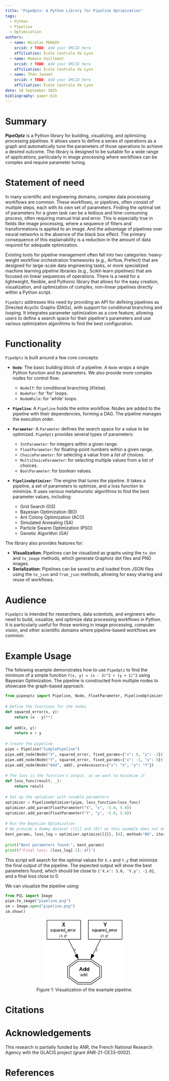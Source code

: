 ```yaml
---
title: "PipeOptz: A Python Library for Pipeline Optimization"
tags:
  - Python
  - Pipeline
  - Optimization
authors:
  - name: Nicolas PENGOV
    orcid: # TODO: Add your ORCID here
    affiliation: École Centrale de Lyon
  - name: Romain Vuillemot
    orcid: # TODO: Add your ORCID here
    affiliation: École Centrale de Lyon
  - name: Théo Jaunet
    orcid: # TODO: Add your ORCID here
    affiliation: École Centrale de Lyon
date: 18 September 2025
bibliography: paper.bib
---
```


# Summary

**PipeOptz** is a Python library for building, visualizing, and optimizing processing pipelines. It allows users to define a series of operations as a graph and automatically tune the parameters of those operations to achieve a desired outcome. The library is designed to be suitable for a wide range of applications, particularly in image processing where workflows can be complex and require parameter tuning.

# Statement of need

In many scientific and engineering domains, complex data processing workflows are common. These workflows, or pipelines, often consist of multiple steps, each with its own set of parameters. Finding the optimal set of parameters for a given task can be a tedious and time-consuming process, often requiring manual trial and error. This is especially true in fields like image processing, where a sequence of filters and transformations is applied to an image. And the advantage of pipelines over neural networks is the absence of the black box effect. The primary consequence of this explainability is a reduction in the amount of data required for adequate optimization.

Existing tools for pipeline management often fall into two categories: heavy-weight workflow orchestration frameworks (e.g., Airflow, Prefect) that are designed for large-scale data engineering tasks, or more specialized machine learning pipeline libraries (e.g., Scikit-learn pipelines) that are focused on linear sequences of operations. There is a need for a lightweight, flexible, and Pythonic library that allows for the easy creation, visualization, and optimization of complex, non-linear pipelines directly within a Python script.

`PipeOptz` addresses this need by providing an API for defining pipelines as Directed Acyclic Graphs (DAGs), with support for conditional branching and looping. It integrates parameter optimization as a core feature, allowing users to define a search space for their pipeline's parameters and use various optimization algorithms to find the best configuration.

# Functionality

`PipeOptz` is built around a few core concepts:

-   **`Node`**: The basic building block of a pipeline. A `Node` wraps a single Python function and its parameters. We also provide more complex nodes for control flow:
    -   `NodeIf`: for conditional branching (if/else).
    -   `NodeFor`: for 'for' loops.
    -   `NodeWhile`: for 'while' loops.

-   **`Pipeline`**: A `Pipeline` holds the entire workflow. Nodes are added to the pipeline with their dependencies, forming a DAG. The pipeline manages the execution order.

-   **`Parameter`**: A `Parameter` defines the search space for a value to be optimized. `PipeOptz` provides several types of parameters:
    -   `IntParameter`: for integers within a given range.
    -   `FloatParameter`: for floating-point numbers within a given range.
    -   `ChoiceParameter`: for selecting a value from a list of choices.
    -   `MultiChoiceParameter`: for selecting multiple values from a list of choices.
    -   `BoolParameter`: for boolean values.

-   **`PipelineOptimizer`**: The engine that tunes the pipeline. It takes a pipeline, a set of parameters to optimize, and a loss function to minimize. It uses various metaheuristic algorithms to find the best parameter values, including:
    -   Grid Search (GS)
    -   Bayesian Optimization (BO)
    -   Ant Colony Optimization (ACO)
    -   Simulated Annealing (SA)
    -   Particle Swarm Optimization (PSO)
    -   Genetic Algorithm (GA)

The library also provides features for:

-   **Visualization**: Pipelines can be visualized as graphs using the `to_dot` and `to_image` methods, which generate Graphviz dot files and PNG images.
-   **Serialization**: Pipelines can be saved to and loaded from JSON files using the `to_json` and `from_json` methods, allowing for easy sharing and reuse of workflows.

# Audience

`PipeOptz` is intended for researchers, data scientists, and engineers who need to build, visualize, and optimize data processing workflows in Python. It is particularly useful for those working in image processing, computer vision, and other scientific domains where pipeline-based workflows are common.

# Example Usage

The following example demonstrates how to use `PipeOptz` to find the minimum of a simple function `f(x, y) = (x - 3)^2 + (y + 1)^2` using Bayesian Optimization. The pipeline is constructed from multiple nodes to showcase the graph-based approach.

```python
from pipeoptz import Pipeline, Node, FloatParameter, PipelineOptimizer

# Define the functions for the nodes
def squared_error(x, y):
    return (x - y)**2

def add(x, y):
    return x + y

# Create the pipeline
pipe = Pipeline("SimplePipeline")
pipe.add_node(Node("X", squared_error, fixed_params={"x": 0, "y": -3}))
pipe.add_node(Node("Y", squared_error, fixed_params={"x": -1, "y": 0}))
pipe.add_node(Node("Add", add), predecessors={"x": "X", "y": "Y"})

# The loss is the function's output, as we want to minimize it
def loss_func(result, _):
    return result

# Set up the optimizer with tunable parameters
optimizer = PipelineOptimizer(pipe, loss_function=loss_func)
optimizer.add_param(FloatParameter("X", "x", -5.0, 5.0))
optimizer.add_param(FloatParameter("Y", "y", -5.0, 5.0))

# Run the Bayesian Optimization
# We provide a dummy dataset ([{}] and [0]) as this example does not depend on external data.
best_params, loss_log = optimizer.optimize([{}], [0], method="BO", iterations=25, init_points=5)

print("Best parameters found:", best_params)
print(f"Final loss: {loss_log[-1]:.4f}")
```

This script will search for the optimal values for `X.x` and `Y.y` that minimize the final output of the pipeline. The expected output will show the best parameters found, which should be close to `{'X.x': 3.0, 'Y.y': -1.0}`, and a final loss close to 0.

We can visualize the pipeline using:

```python
from PIL import Image
pipe.to_image("pipeline.png")
im = Image.open("pipeline.png")
im.show()
```

<div align="center">
  <img src="https://github.com/centralelyon/pipeoptz/blob/main/examples/opti/opti.png?raw=true" width="250"/>
  <figcaption>Figure 1: Visualization of the example pipeline.</figcaption>
</div>

# Citations

# Acknowledgements

This research is partially funded by ANR, the French National Research Agency with the GLACIS project (grant ANR-21-CE33-0002).

# References

